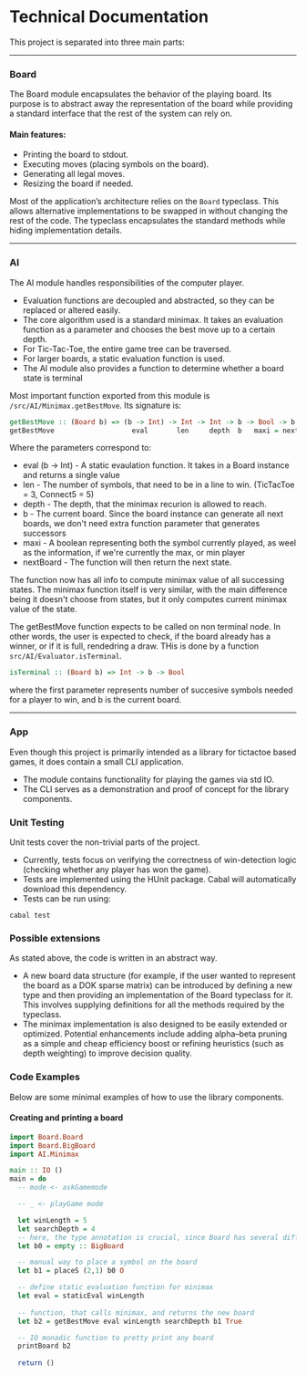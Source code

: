 # Technical Documentation

This project is separated into three main parts:

---

### Board
The Board module encapsulates the behavior of the playing board. Its purpose is to abstract away the representation of the board while providing a standard interface that the rest of the system can rely on.

#### Main features:
- Printing the board to stdout.
- Executing moves (placing symbols on the board).
- Generating all legal moves.
- Resizing the board if needed.

Most of the application’s architecture relies on the `Board` typeclass. This allows alternative implementations to be swapped in without changing the rest of the code. The typeclass encapsulates the standard methods while hiding implementation details.

---
### AI
The AI module handles responsibilities of the computer player.
- Evaluation functions are decoupled and abstracted, so they can be replaced or altered easily.
- The core algorithm used is a standard minimax. It takes an evaluation function as a parameter and chooses the best move up to a certain depth.
- For Tic-Tac-Toe, the entire game tree can be traversed.
- For larger boards, a static evaluation function is used.
- The AI module also provides a function to determine whether a board state is terminal


Most important function exported from this module is `/src/AI/Minimax.getBestMove`.
Its signature is:
```haskell
getBestMove :: (Board b) => (b -> Int) -> Int -> Int -> b -> Bool -> b
getBestMove                   eval       len     depth  b   maxi = nextBoard
```
Where the parameters correspond to:
- eval (b -> Int) - A static evaulation function. It takes in a Board instance and returns a single value
- len - The number of symbols, that need to be in a line to win. (TicTacToe = 3, Connect5 = 5) 
- depth - The depth, that the minimax recurion is allowed to reach.
- b - The current board. Since the board instance can generate all next boards, we don't need extra function parameter that generates successors
- maxi - A boolean representing both the symbol currently played, as weel as the information, if we're currently the max, or min player
- nextBoard - The function will then return the next state.

The function now has all info to compute minimax value of all successing states.
The minimax function itself is very similar, with the main difference being it doesn't choose from states,
but it only computes current minimax value of the state. 

The getBestMove function expects to be called on non terminal node. In other words, the user is expected to check, if the board already has a winner, or if it is full, rendedring a draw. THis is done by a function `src/AI/Evaluator.isTerminal`.
```haskell
isTerminal :: (Board b) => Int -> b -> Bool
```
where the first parameter represents number of succesive symbols needed for a player to win, and b is the current board. 



---

### App
Even though this project is primarily intended as a library for tictactoe based games, it does contain a small CLI application.
- The module contains functionality for playing the games via std IO.
- The CLI serves as a demonstration and proof of concept for the library components.

### Unit Testing

Unit tests cover the non-trivial parts of the project.
- Currently, tests focus on verifying the correctness of win-detection logic (checking whether any player has won the game).
- Tests are implemented using the HUnit package. Cabal will automatically download this dependency.
- Tests can be run using:

```
cabal test
```

### Possible extensions
As stated above, the code is written in an abstract way.
- A new board data structure (for example, if the user wanted to represent the board as a DOK sparse matrix) can be introduced by defining a new type and then providing an implementation of the Board typeclass for it. This involves supplying definitions for all the methods required by the typeclass.
- The minimax implementation is also designed to be easily extended or optimized. Potential enhancements include adding alpha–beta pruning as a simple and cheap efficiency boost or refining heuristics (such as depth weighting) to improve decision quality.

### Code Examples

Below are some minimal examples of how to use the library components.

#### Creating and printing a board
```haskell
import Board.Board
import Board.BigBoard
import AI.Minimax

main :: IO ()
main = do
  -- mode <- askGamemode

  -- _ <- playGame mode

  let winLength = 5
  let searchDepth = 4
  -- here, the type annotation is crucial, since Board has several different instances
  let b0 = empty :: BigBoard

  -- manual way to place a symbol on the board
  let b1 = placeS (2,1) b0 O

  -- define static evaluation function for minimax 
  let eval = staticEval winLength
  
  -- function, that calls minimax, and returns the new board  
  let b2 = getBestMove eval winLength searchDepth b1 True

  -- IO monadic function to pretty print any board
  printBoard b2
  
  return ()
```

